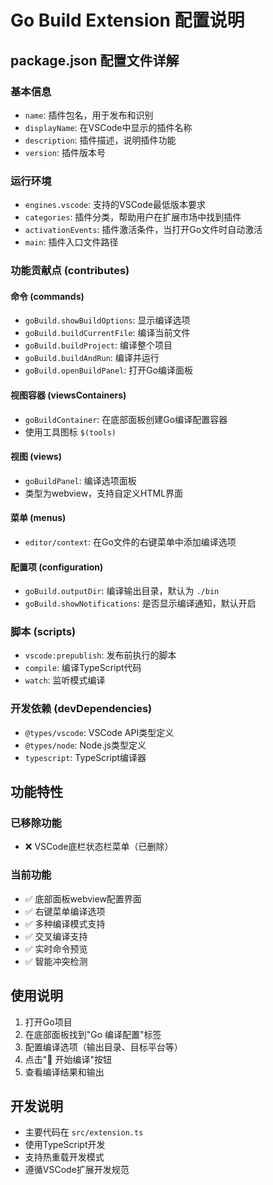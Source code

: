 # Go Build Extension 配置说明

## package.json 配置文件详解

### 基本信息
- `name`: 插件包名，用于发布和识别
- `displayName`: 在VSCode中显示的插件名称
- `description`: 插件描述，说明插件功能
- `version`: 插件版本号

### 运行环境
- `engines.vscode`: 支持的VSCode最低版本要求
- `categories`: 插件分类，帮助用户在扩展市场中找到插件
- `activationEvents`: 插件激活条件，当打开Go文件时自动激活
- `main`: 插件入口文件路径

### 功能贡献点 (contributes)

#### 命令 (commands)
- `goBuild.showBuildOptions`: 显示编译选项
- `goBuild.buildCurrentFile`: 编译当前文件
- `goBuild.buildProject`: 编译整个项目
- `goBuild.buildAndRun`: 编译并运行
- `goBuild.openBuildPanel`: 打开Go编译面板

#### 视图容器 (viewsContainers)
- `goBuildContainer`: 在底部面板创建Go编译配置容器
- 使用工具图标 `$(tools)`

#### 视图 (views)
- `goBuildPanel`: 编译选项面板
- 类型为webview，支持自定义HTML界面

#### 菜单 (menus)
- `editor/context`: 在Go文件的右键菜单中添加编译选项

#### 配置项 (configuration)
- `goBuild.outputDir`: 编译输出目录，默认为 `./bin`
- `goBuild.showNotifications`: 是否显示编译通知，默认开启

### 脚本 (scripts)
- `vscode:prepublish`: 发布前执行的脚本
- `compile`: 编译TypeScript代码
- `watch`: 监听模式编译

### 开发依赖 (devDependencies)
- `@types/vscode`: VSCode API类型定义
- `@types/node`: Node.js类型定义
- `typescript`: TypeScript编译器

## 功能特性

### 已移除功能
- ❌ VSCode底栏状态栏菜单（已删除）

### 当前功能
- ✅ 底部面板webview配置界面
- ✅ 右键菜单编译选项
- ✅ 多种编译模式支持
- ✅ 交叉编译支持
- ✅ 实时命令预览
- ✅ 智能冲突检测

## 使用说明

1. 打开Go项目
2. 在底部面板找到"Go 编译配置"标签
3. 配置编译选项（输出目录、目标平台等）
4. 点击"🔨 开始编译"按钮
5. 查看编译结果和输出

## 开发说明

- 主要代码在 `src/extension.ts`
- 使用TypeScript开发
- 支持热重载开发模式
- 遵循VSCode扩展开发规范